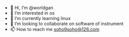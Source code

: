 - 👋 Hi, I’m @worldgan
- 👀 I’m interested in os
- 🌱 I’m currently learning linux
- 💞️ I’m looking to collaborate on software of instrument
- 📫 How to reach me soho9soho@126.com

<!---
worldgan/worldgan is a ✨ special ✨ repository because its `README.md` (this file) appears on your GitHub profile.
You can click the Preview link to take a look at your changes.
--->
